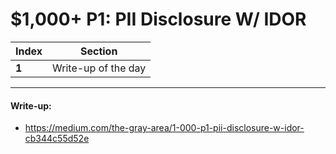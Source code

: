 # $1,000+ P1: PII Disclosure W/ IDOR

Index | Section
--- | ---
**1** | Write-up of the day

___


#### Write-up: 

* https://medium.com/the-gray-area/1-000-p1-pii-disclosure-w-idor-cb344c55d52e

